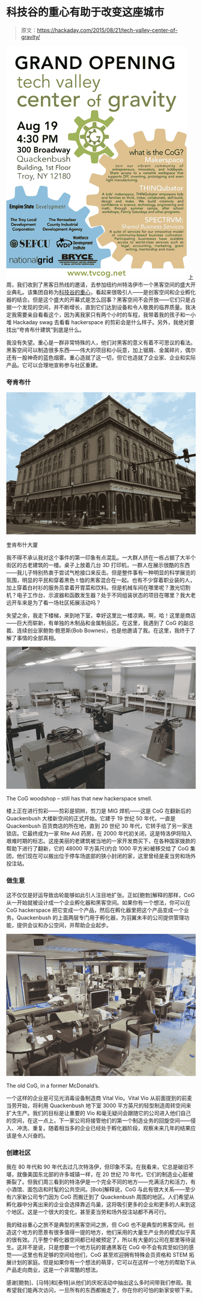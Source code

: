 # 科技谷的重心有助于改变这座城市

> 原文：<https://hackaday.com/2015/08/21/tech-valley-center-of-gravity/>

[![Q Ribbon Cutting Flyer](img/c623e747ff53ef00baa379dccb335879.png)](https://hackaday.com/wp-content/uploads/2015/08/q-ribbon-cutting-flyer.png) 上周，我们收到了黑客日热线的邀请，去参加纽约州特洛伊市一个黑客空间的盛大开业典礼。该集团自称为[科技谷的重心](http://www.tvcog.net/)，看起来很吸引人——是创客空间和企业孵化器的结合。但是这个盛大的开幕式是怎么回事？黑客空间不会开放——它们只是占据一个发现的空间，并不断增长，直到它们达到设备和令人敬畏的临界质量。我决定我需要亲自看看这个，因为离我家只有两个小时的车程，我带着我的孩子和一小堆 Hackaday swag 去看看 hackerspace 的剪彩会是什么样子。另外，我绝对要找出“夸肯布什建筑”到底是什么。

我没有失望。重心是一群非常特殊的人，他们对黑客的意义有着不可思议的看法。黑客空间可以制造很多东西——伟大的项目和小玩意，加上锯屑、金属碎片，偶尔还有一股神奇的蓝色烟雾。重心造就了这一切，但它也造就了企业家、企业和实际产品。它可以合理地宣称参与社区重建。

### 夸肯布什

[![Source: All Over Albany](img/a408e33d2a1e1ceae27f10af44874b12.png)](https://hackaday.com/wp-content/uploads/2015/08/tvcog_quackenbush_renovation_02-thumb-525x394-20385.jpg) 

奎肯布什大厦

我不得不承认我对这个事件的第一印象有点混乱。一大群人挤在一栋占据了大半个街区的古老建筑的一楼。桌子上放着几台 3D 打印机，一群人在展示很酷的东西——我儿子特别热衷于尝试气枪接口来反击。但是整件事有一种明显的科学展览的氛围，明显的平民和穿着黑色 t 恤的黑客混合在一起。也有不少穿着职业装的人，加上穿着白衬衫的服务员拿着开胃菜和饮料。但是机械车间在哪里呢？激光切割机？电子工作台、示波器和函数发生器？处于不同组装状态的项目在哪里？我大老远开车来是为了看一场社区拓展活动吗？

失望之余，我走下楼梯，来到地下室，幸好这里比一楼凉爽。啊，哈！这里是商店——巨大而崭新，有单独的木制品和金属制品区。在这里，我遇到了 CoG 的副总裁、连续创业家鲍勃·鲍恩斯(Bob Bownes)，也是他邀请了我。在这里，我终于了解了事情的全部真相。

[![IMG_2161](img/0396d715d9482f58e9e484b33d3d89fb.png)](https://hackaday.com/wp-content/uploads/2015/08/img_2161.jpg)

The CoG woodshop – still has that new hackerspace smell.

楼上正在进行剪彩——剪彩是铜辫，剪刀是 MIG 焊机——这是 CoG 在翻新后的 Quackenbush 大楼新空间的正式开始。它建于 19 世纪 50 年代，一直是 Quackenbush 百货商店的所在地，直到 20 世纪 30 年代，它转手给了另一家连锁店。它最终成为一家 Rite Aid 药房，在 2000 年代初关闭，这是特洛伊将陷入艰难时期的标志。这座美丽的老建筑被当地的一家开发商买下，在各种国家拨款的帮助下进行了翻新，它的 48000 平方英尺(约合 1000 平方米)被移交给了 CoG 集团，他们现在可以搬出位于停车场底部的狭小封闭的家，这里曾经是麦当劳和场外投注站。

### 做生意

这不仅仅是好运导致齿轮能够如此引人注目地扩张。正如[鲍勃]解释的那样，CoG 从一开始就被设计成一个企业孵化器和黑客空间。如果你有一个想法，你可以在 CoG hackerspace 把它变成一个产品，然后在孵化器里把这个产品变成一个业务。Quackenbush 的上面两层专门用于孵化器，为羽翼未丰的公司提供管理功能，提供会议和办公空间，并帮助企业起步。

[![IMG_2163](img/3644920c0eb6545c42b71646b2f2dc49.png)](https://hackaday.com/wp-content/uploads/2015/08/img_2163.jpg)

The old CoG, in a former McDonald’s.

一个这样的企业是可见光消毒设备制造商 Vital Vio。Vital Vio 从前面提到的前麦当劳开始，将利用 Quackenbush 地下室 3000 平方英尺的轻型制造周转空间来扩大生产。我们的目标是让重要的 Vio 和毫无疑问会跟随它的公司进入他们自己的空间，在这一点上，下一家公司将接管他们的第一个制造业务的回旋空间——侵入、冲洗、重复。随着相当多的企业已经处于孵化器阶段，观察未来几年的结果应该是令人兴奋的。

### 创建社区

我在 80 年代和 90 年代去过几次特洛伊，但印象不深。在我看来，它总是破旧不堪，就像美国东北部的许多城镇一样，在 20 世纪 70 年代，它们的制造业心脏被撕裂了。但我们周三看到的特洛伊是一个完全不同的地方——充满活力和活力，有小酒馆、面包店和时髦的公共空间。[Bob]解释说，CoG 与此有很大关系——至少有六家新公司专门因为 CoG 而搬迁到了 Quackenbush 周围的地区。人们希望从孵化器中分离出来的企业会选择靠近鸟巢，这将吸引更多的企业和更多的人来到这个地区。这是一个很大的变化，甚至麦当劳和场外投注站都不再可行。

我的硅谷重心之旅不是典型的黑客空间之旅，但 CoG 也不是典型的黑客空间。创造这个地方的愿景有很多值得一提的地方，他们采用的大量生产业务的模式似乎真的很有效。几乎整个孵化器空间都已经被预定了，所以有大量的公司在那里等待诞生。这并不是说，只是想要一个地方玩的普通黑客在 CoG 中不会有宾至如归的感觉——这里也有足够的空间给他们，CoG 甚至欢迎拥有特殊会员资格和 STEM 拓展计划的家庭。但是如果你有一个想法的萌芽，它可以在这样一个地方的帮助下从产品走向商业，这是一个非常酷的想法。

感谢[鲍勃]、[马特]和[泰特]从他们的庆祝活动中抽出这么多时间带我们参观。我希望我们能再次访问，一旦所有的东西都搬走了，你在你的可怕的新家安顿下来。